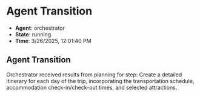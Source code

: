 # Agent Transition

- **Agent**: orchestrator
- **State**: running
- **Time**: 3/26/2025, 12:01:40 PM

## Agent Transition

Orchestrator received results from planning for step: Create a detailed itinerary for each day of the trip, incorporating the transportation schedule, accommodation check-in/check-out times, and selected attractions.

